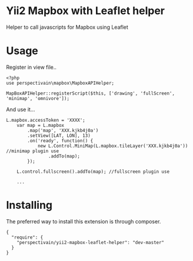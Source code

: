 Yii2 Mapbox with Leaflet helper
=======
Helper to call javascripts for Mapbox using Leaflet

Usage
=======

Register in view file..

```
<?php
use perspectivain\mapbox\MapboxAPIHelper;

MapBoxAPIHelper::registerScript($this, ['drawing', 'fullScreen', 'minimap', 'omnivore']);
```

And use it...

```
L.mapbox.accessToken = 'XXXX';
    var map = L.mapbox
        .map('map', 'XXX.kjkb4j0a')
        .setView([LAT, LON], 13)
        .on('ready', function() {
            new L.Control.MiniMap(L.mapbox.tileLayer('XXX.kjkb4j0a')) //minimap plugin use
                .addTo(map);
        });

    L.control.fullscreen().addTo(map); //fullscreen plugin use

    ...

```

Installing
======
The preferred way to install this extension is through composer.

```
{
  "require": {
    "perspectivain/yii2-mapbox-leaflet-helper": "dev-master"
  }
}
```
